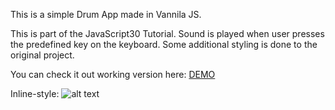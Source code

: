 This is a simple Drum App made in Vannila JS. 

This is part of the JavaScript30 Tutorial. Sound is played when user presses the predefined key on the keyboard. Some additional styling is done to the original project. 

You can check it out working version here: [DEMO](https://antoniomtk.github.io/drumm-app/)

Inline-style: 
![alt text](https://github.com/antoniomtk/drumm-app/blob/master/img/screenshot.png "Drum App")
